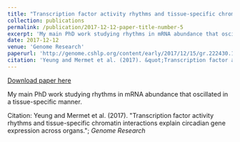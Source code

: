 ```yaml
---
title: "Transcription factor activity rhythms and tissue-specific chromatin interactions explain circadian gene expression across organs"
collection: publications
permalink: /publication/2017-12-12-paper-title-number-5
excerpt: 'My main PhD work studying rhythms in mRNA abundance that oscillated in a tissue-specific manner.'
date: 2017-12-12
venue: 'Genome Research'
paperurl: 'http://genome.cshlp.org/content/early/2017/12/15/gr.222430.117.abstract'
citation: 'Yeung and Mermet et al. (2017). &quot;Transcription factor activity rhythms and tissue-specific chromatin interactions explain circadian gene expression across organs.&quot;; <i>Genome Research</i>'
---
```


<a href='http://genome.cshlp.org/content/early/2017/12/15/gr.222430.117.abstract'>Download paper here</a>

My main PhD work studying rhythms in mRNA abundance that oscillated in a tissue-specific manner.

Citation: Yeung and Mermet et al. (2017). "Transcription factor activity rhythms and tissue-specific chromatin interactions explain circadian gene expression across organs."; <i>Genome Research</i>